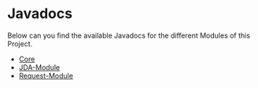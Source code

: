 # Javadocs
Below can you find the available Javadocs for the different Modules of this Project.

- [Core](core)
- [JDA-Module](jda-module)
- [Request-Module](request-module)